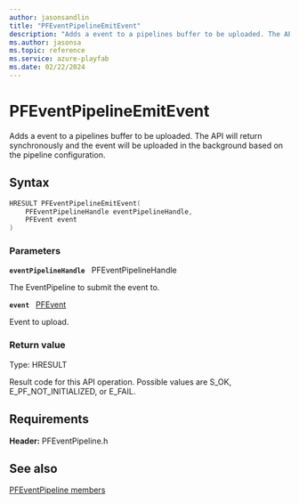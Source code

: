 ```yaml
---
author: jasonsandlin
title: "PFEventPipelineEmitEvent"
description: "Adds a event to a pipelines buffer to be uploaded. The API will return synchronously and the event will be uploaded in the background based on the pipeline configuration."
ms.author: jasonsa
ms.topic: reference
ms.service: azure-playfab
ms.date: 02/22/2024
---
```


# PFEventPipelineEmitEvent  

Adds a event to a pipelines buffer to be uploaded. The API will return synchronously and the event will be uploaded in the background based on the pipeline configuration.  

## Syntax  
  
```cpp
HRESULT PFEventPipelineEmitEvent(  
    PFEventPipelineHandle eventPipelineHandle,  
    PFEvent event  
)  
```  
  
### Parameters  
  
**`eventPipelineHandle`** &nbsp; PFEventPipelineHandle  
  
The EventPipeline to submit the event to.  
  
**`event`** &nbsp; [PFEvent](../structs/pfevent.md)  
  
Event to upload.  
  
  
### Return value
Type: HRESULT
  
Result code for this API operation. Possible values are S_OK, E_PF_NOT_INITIALIZED, or E_FAIL.
  
  
## Requirements  
  
**Header:** PFEventPipeline.h
  
## See also  
[PFEventPipeline members](../pfeventpipeline_members.md)  

  
  
